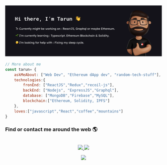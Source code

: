 ![profile](./profile.svg)
```javascript
// More about me
const tarun= {
    askMeAbout: ["Web Dev", "Ethereum dApp dev", "random-tech-stuff"],
    technologies:{
        fronEnd: ["ReactJS","Redux","recoil-js"],
        backEnd: ["Nodejs", "ExpressJS","Graphql"],
        database: ["MongoDB","Firebase","MySQL"],
        blockchain:["Ethereum, Solidity, IPFS"]
    },
    loves:["javascript","React","coffee","mountains"]
}
```
###  Find or contact me around the web 🌎
<center>

    

<br>
<a href="https://twitter.com/SoniTarun26"> 
<img src="https://img.shields.io/badge/twitter-%231DA1F2.svg?&style=for-the-badge&logo=twitter&logoColor=white"/>
</a>

<a href="https://www.linkedin.com/in/tarun-b-soni"> 
<img src="https://img.shields.io/badge/linkedin-%230077B5.svg?&style=for-the-badge&logo=linkedin&logoColor=white"/>
</a>

<br>

![](https://komarev.com/ghpvc/?username=tarun-soni&style=flat-square)

<center>
<!-- 
<img src="https://img.icons8.com/color/48/000000/medium-monogram.png"/>-->

